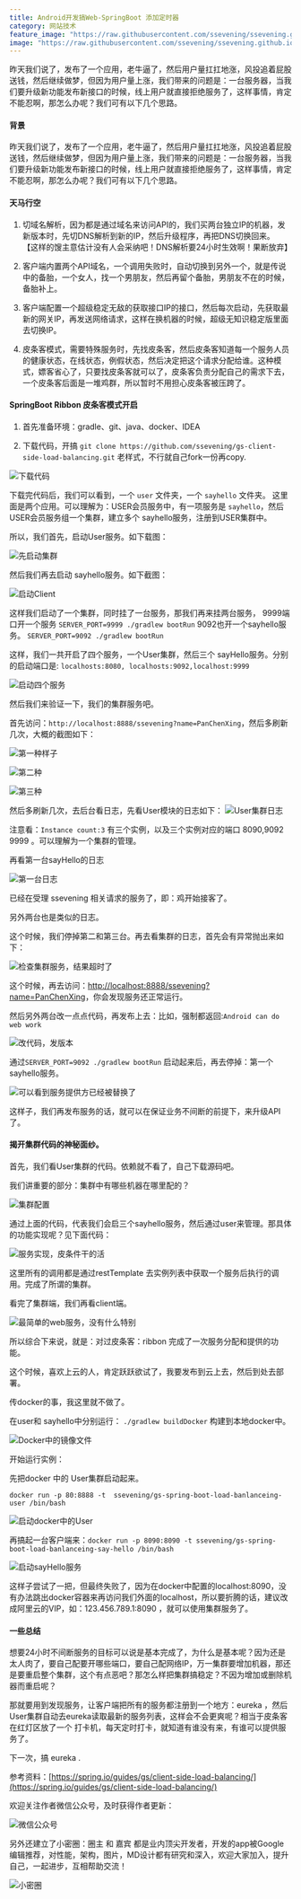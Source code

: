 ```yaml
---
title: Android开发搞Web-SpringBoot 添加定时器
category: 网站技术
feature_image: "https://raw.githubusercontent.com/ssevening/ssevening.github.io/master/assets/android.png"
image: "https://raw.githubusercontent.com/ssevening/ssevening.github.io/master/assets/android.png"
---
```


昨天我们说了，发布了一个应用，老牛逼了，然后用户量扛扛地涨，风投追着屁股送钱，然后继续做梦，但因为用户量上涨，我们带来的问题是：一台服务器，当我们要升级新功能发布新接口的时候，线上用户就直接拒绝服务了，这样事情，肯定不能忍啊，那怎么办呢？我们可有以下几个思路。

<!-- more -->

#### 背景

昨天我们说了，发布了一个应用，老牛逼了，然后用户量扛扛地涨，风投追着屁股送钱，然后继续做梦，但因为用户量上涨，我们带来的问题是：一台服务器，当我们要升级新功能发布新接口的时候，线上用户就直接拒绝服务了，这样事情，肯定不能忍啊，那怎么办呢？我们可有以下几个思路。

#### 天马行空

1. 切域名解析，因为都是通过域名来访问API的，我们买两台独立IP的机器，发新版本时，先切DNS解析到新的IP，然后升级程序，再把DNS切换回来。 【这样的馊主意估计没有人会采纳吧！DNS解析要24小时生效啊！果断放弃】

2. 客户端内置两个API域名，一个调用失败时，自动切换到另外一个，就是传说中的备胎，一个女人，找一个男朋友，然后再留个备胎，男朋友不在的时候，备胎补上。

3. 客户端配置一个超级稳定无敌的获取接口IP的接口，然后每次启动，先获取最新的网关IP，再发送网络请求，这样在换机器的时候，超级无知识稳定版里面去切换IP。

4. 皮条客模式，需要特殊服务时，先找皮条客，然后皮条客知道每一个服务人员的健康状态，在线状态，例假状态，然后决定把这个请求分配给谁。这种模式，嫖客省心了，只要找皮条客就可以了，皮条客负责分配自己的需求下去，一个皮条客后面是一堆鸡群，所以暂时不用担心皮条客被压跨了。

#### SpringBoot Ribbon 皮条客模式开启

1. 首先准备环境：gradle、git、java、docker、IDEA

2. 下载代码，开搞 ```git clone https://github.com/ssevening/gs-client-side-load-balancing.git```
老样式，不行就自己fork一份再copy.


![下载代码](http://upload-images.jianshu.io/upload_images/5649240-7a150ba0fead3864.png?imageMogr2/auto-orient/strip%7CimageView2/2/w/1240)

下载完代码后，我们可以看到，一个 ```user``` 文件夹，一个 ```sayhello``` 文件夹。
这里面是两个应用。可以理解为：USER会员服务中，有一项服务是 ```sayhello```，然后USER会员服务组一个集群，建立多个 sayhello服务，注册到USER集群中。

所以，我们首先，启动User服务。如下载图：


![先启动集群](http://upload-images.jianshu.io/upload_images/5649240-1bbdd317970b5e08.png?imageMogr2/auto-orient/strip%7CimageView2/2/w/1240)

然后我们再去启动 sayhello服务。如下截图：

![启动Client](http://upload-images.jianshu.io/upload_images/5649240-79c69053abd191c1.png?imageMogr2/auto-orient/strip%7CimageView2/2/w/1240)

这样我们启动了一个集群，同时挂了一台服务，那我们再来挂两台服务，
9999端口开一个服务
```SERVER_PORT=9999 ./gradlew bootRun```
9092也开一个sayhello服务。
```SERVER_PORT=9092 ./gradlew bootRun```

这样，我们一共开启了四个服务，一个User集群，然后三个 sayHello服务。分别的启动端口是:
```localhosts:8080, localhosts:9092,localhost:9999```



![启动四个服务](http://upload-images.jianshu.io/upload_images/5649240-bb89558172dda339.png?imageMogr2/auto-orient/strip%7CimageView2/2/w/1240)

然后我们来验证一下，我们的集群服务吧。

首先访问：```http://localhost:8888/ssevening?name=PanChenXing```，然后多刷新几次，大概的截图如下：

![第一种样子](http://upload-images.jianshu.io/upload_images/5649240-1686fe4be9574d54.png?imageMogr2/auto-orient/strip%7CimageView2/2/w/1240)

![第二种](http://upload-images.jianshu.io/upload_images/5649240-d23ee72f3e4946cd.png?imageMogr2/auto-orient/strip%7CimageView2/2/w/1240)

![第三种](http://upload-images.jianshu.io/upload_images/5649240-8c3a86221b9931d9.png?imageMogr2/auto-orient/strip%7CimageView2/2/w/1240)


然后多刷新几次，去后台看日志，先看User模块的日志如下：
![User集群日志](http://upload-images.jianshu.io/upload_images/5649240-97c6725c3e3683df.png?imageMogr2/auto-orient/strip%7CimageView2/2/w/1240)

注意看：```Instance count:3``` 有三个实例，以及三个实例对应的端口 8090,9092 9999 。可以理解为一个集群的管理。

再看第一台sayHello的日志


![第一台日志](http://upload-images.jianshu.io/upload_images/5649240-acd6cb3bc8257770.png?imageMogr2/auto-orient/strip%7CimageView2/2/w/1240)

已经在受理 ssevening 相关请求的服务了，即：鸡开始接客了。

另外两台也是类似的日志。

这个时候，我们停掉第二和第三台。再去看集群的日志，首先会有异常抛出来如下：

![检查集群服务，结果超时了](http://upload-images.jianshu.io/upload_images/5649240-3da8f65ce89f453a.png?imageMogr2/auto-orient/strip%7CimageView2/2/w/1240)

这个时候，再去访问：[http://localhost:8888/ssevening?name=PanChenXing](http://localhost:8888/ssevening?name=PanChenXing)，你会发现服务还正常运行。

然后另外两台改一点点代码，再发布上去：比如，强制都返回:```Android can do web work```


![改代码，发版本](http://upload-images.jianshu.io/upload_images/5649240-75e8d65e13c226f1.png?imageMogr2/auto-orient/strip%7CimageView2/2/w/1240)


通过```SERVER_PORT=9092 ./gradlew bootRun``` 启动起来后，再去停掉：第一个sayhello服务。


![可以看到服务提供方已经被替换了](http://upload-images.jianshu.io/upload_images/5649240-51b03c26a9a43bc9.png?imageMogr2/auto-orient/strip%7CimageView2/2/w/1240)

这样子，我们再发布服务的话，就可以在保证业务不间断的前提下，来升级API了。

#### 揭开集群代码的神秘面纱。

首先，我们看User集群的代码。依赖就不看了，自己下载源码吧。

我们讲重要的部分：集群中有哪些机器在哪里配的？

![集群配置](http://upload-images.jianshu.io/upload_images/5649240-6623d8ca6f00a375.png?imageMogr2/auto-orient/strip%7CimageView2/2/w/1240)

通过上面的代码，代表我们会启三个sayhello服务，然后通过user来管理。那具体的功能实现呢？见下面代码：


![服务实现，皮条件干的活](http://upload-images.jianshu.io/upload_images/5649240-1a6d8f96019611bf.png?imageMogr2/auto-orient/strip%7CimageView2/2/w/1240)

这里所有的调用都是通过restTemplate 去实例列表中获取一个服务后执行的调用。完成了所谓的集群。

看完了集群端，我们再看client端。


![最简单的web服务，没有什么特别](http://upload-images.jianshu.io/upload_images/5649240-b3e094069ec5143c.png?imageMogr2/auto-orient/strip%7CimageView2/2/w/1240)

所以综合下来说，就是：对过皮条客：ribbon 完成了一次服务分配和提供的功能。

这个时候，喜欢上云的人，肯定跃跃欲试了，我要发布到云上去，然后到处去部署。

传docker的事，我这里就不做了。

在user和 sayhello中分别运行： ```./gradlew buildDocker``` 构建到本地docker中。

![Docker中的镜像文件](http://upload-images.jianshu.io/upload_images/5649240-0f3a67e368bb4bd4.png?imageMogr2/auto-orient/strip%7CimageView2/2/w/1240)

开始运行实例：

先把docker 中的 User集群启动起来。

```docker run -p 80:8888 -t  ssevening/gs-spring-boot-load-banlanceing-user /bin/bash```


![启动docker中的User](http://upload-images.jianshu.io/upload_images/5649240-0174548527ba8fcd.png?imageMogr2/auto-orient/strip%7CimageView2/2/w/1240)

再搞起一台客户端来：```docker run -p 8090:8090 -t ssevening/gs-spring-boot-load-banlanceing-say-hello /bin/bash```


![启动sayHello服务](http://upload-images.jianshu.io/upload_images/5649240-d8c72d8f4caeaf19.png?imageMogr2/auto-orient/strip%7CimageView2/2/w/1240)

这样子尝试了一把，但最终失败了，因为在docker中配置的localhost:8090，没有办法跳出docker容器来再访问我们外面的localhost，所以要折腾的话，建议改成阿里云的VIP，如：123.456.789.1:8090 ，就可以使用集群服务了。




#### 一些总结

想要24小时不间断服务的目标可以说是基本完成了，为什么是基本呢？因为还是太人肉了，要自己配要开哪些端口，要自己配网络IP，万一集群要增加机器，那还是要重启整个集群，这个有点恶吧？那怎么样把集群搞稳定？不因为增加或删除机器而重启呢？

那就要用到发现服务，让客户端把所有的服务都注册到一个地方：eureka ，然后User集群自动去eureka读取最新的服务列表，这样会不会更爽呢？相当于皮条客在红灯区放了一个 打卡机，每天定时打卡，就知道有谁没有来，有谁可以提供服务了。

下一次，搞 eureka .

参考资料：[https://spring.io/guides/gs/client-side-load-balancing/](https://spring.io/guides/gs/client-side-load-balancing/)

欢迎关注作者微信公众号，及时获得作者更新：

![微信公众号](https://ssevening.github.io/assets/weichat_qrcode.jpg)

另外还建立了小密圈：圈主 和 嘉宾 都是业内顶尖开发者，开发的app被Google 编辑推荐，对性能，架构，图片，MD设计都有研究和深入，欢迎大家加入，提升自己，一起进步，互相帮助交流！

![小密圈](https://ssevening.github.io/assets/mi_qrcode.png)